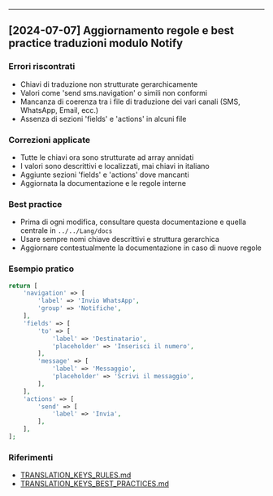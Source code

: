 ---

## [2024-07-07] Aggiornamento regole e best practice traduzioni modulo Notify

### Errori riscontrati
- Chiavi di traduzione non strutturate gerarchicamente
- Valori come 'send sms.navigation' o simili non conformi
- Mancanza di coerenza tra i file di traduzione dei vari canali (SMS, WhatsApp, Email, ecc.)
- Assenza di sezioni 'fields' e 'actions' in alcuni file

### Correzioni applicate
- Tutte le chiavi ora sono strutturate ad array annidati
- I valori sono descrittivi e localizzati, mai chiavi in italiano
- Aggiunte sezioni 'fields' e 'actions' dove mancanti
- Aggiornata la documentazione e le regole interne

### Best practice
- Prima di ogni modifica, consultare questa documentazione e quella centrale in `../../Lang/docs`
- Usare sempre nomi chiave descrittivi e struttura gerarchica
- Aggiornare contestualmente la documentazione in caso di nuove regole

### Esempio pratico

```php
return [
    'navigation' => [
        'label' => 'Invio WhatsApp',
        'group' => 'Notifiche',
    ],
    'fields' => [
        'to' => [
            'label' => 'Destinatario',
            'placeholder' => 'Inserisci il numero',
        ],
        'message' => [
            'label' => 'Messaggio',
            'placeholder' => 'Scrivi il messaggio',
        ],
    ],
    'actions' => [
        'send' => [
            'label' => 'Invia',
        ],
    ],
];
```

### Riferimenti
- [TRANSLATION_KEYS_RULES.md](../../Lang/docs/TRANSLATION_KEYS_RULES.md)
- [TRANSLATION_KEYS_BEST_PRACTICES.md](../../Lang/docs/TRANSLATION_KEYS_BEST_PRACTICES.md) 